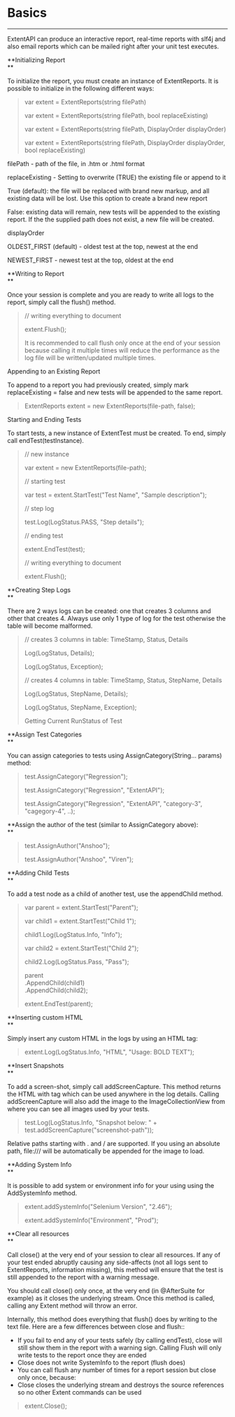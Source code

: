 # Basics

---

ExtentAPI can produce an interactive report, real-time reports with slf4j and also email reports which can be mailed right after your unit test executes.

**Initializing Report  
**

To initialize the report, you must create an instance of ExtentReports. It is possible to initialize in the following different ways:

> var extent = ExtentReports\(string filePath\)
>
> var extent = ExtentReports\(string filePath, bool replaceExisting\)
>
> var extent = ExtentReports\(string filePath, DisplayOrder displayOrder\)
>
> var extent = ExtentReports\(string filePath, DisplayOrder displayOrder, bool replaceExisting\)

filePath - path of the file, in .htm or .html format

replaceExisting - Setting to overwrite \(TRUE\) the existing file or append to it

True \(default\): the file will be replaced with brand new markup, and all existing data will be lost. Use this option to create a brand new report

False: existing data will remain, new tests will be appended to the existing report. If the the supplied path does not exist, a new file will be created.

displayOrder

OLDEST\_FIRST \(default\) - oldest test at the top, newest at the end

NEWEST\_FIRST - newest test at the top, oldest at the end

**Writing to Report  
**

Once your session is complete and you are ready to write all logs to the report, simply call the flush\(\) method.

> // writing everything to document
>
> extent.Flush\(\);
>
> It is recommended to call flush only once at the end of your session because calling it multiple times will reduce the performance as the log file will be written/updated multiple times.

Appending to an Existing Report

To append to a report you had previously created, simply mark replaceExisting = false and new tests will be appended to the same report.

> ExtentReports extent = new ExtentReports\(file-path, false\);

Starting and Ending Tests

To start tests, a new instance of ExtentTest must be created. To end, simply call endTest\(testInstance\).

> // new instance
>
> var extent = new ExtentReports\(file-path\);
>
> // starting test
>
> var test = extent.StartTest\("Test Name", "Sample description"\);
>
> // step log
>
> test.Log\(LogStatus.PASS, "Step details"\);
>
> // ending test
>
> extent.EndTest\(test\);
>
> // writing everything to document
>
> extent.Flush\(\);

**Creating Step Logs  
**

There are 2 ways logs can be created: one that creates 3 columns and other that creates 4. Always use only 1 type of log for the test otherwise the table will become malformed.

> // creates 3 columns in table: TimeStamp, Status, Details
>
> Log\(LogStatus, Details\);
>
> Log\(LogStatus, Exception\);
>
> // creates 4 columns in table: TimeStamp, Status, StepName, Details
>
> Log\(LogStatus, StepName, Details\);
>
> Log\(LogStatus, StepName, Exception\);
>
> Getting Current RunStatus of Test

**Assign Test Categories  
**

You can assign categories to tests using AssignCategory\(String... params\) method:

> test.AssignCategory\("Regression"\);
>
> test.AssignCategory\("Regression", "ExtentAPI"\);
>
> test.AssignCategory\("Regression", "ExtentAPI", "category-3", "cagegory-4", ..\);

**Assign the author of the test \(similar to AssignCategory above\):  
**

> test.AssignAuthor\("Anshoo"\);
>
> test.AssignAuthor\("Anshoo", "Viren"\);

**Adding Child Tests  
**

To add a test node as a child of another test, use the appendChild method.

> var parent = extent.StartTest\("Parent"\);
>
> var child1 = extent.StartTest\("Child 1"\);
>
> child1.Log\(LogStatus.Info, "Info"\);
>
> var child2 = extent.StartTest\("Child 2"\);
>
> child2.Log\(LogStatus.Pass, "Pass"\);
>
> parent  
> .AppendChild\(child1\)  
> .AppendChild\(child2\);
>
> extent.EndTest\(parent\);

**Inserting custom HTML  
**

Simply insert any custom HTML in the logs by using an HTML tag:

> extent.Log\(LogStatus.Info, "HTML", "Usage: BOLD TEXT"\);

**Insert Snapshots  
**

To add a screen-shot, simply call addScreenCapture. This method returns the HTML with  tag which can be used anywhere in the log details. Calling addScreenCapture will also add the image to the ImageCollectionView from where you can see all images used by your tests.

> test.Log\(LogStatus.Info, "Snapshot below: " + test.addScreenCapture\("screenshot-path"\)\);

Relative paths starting with . and / are supported. If you using an absolute path, file:/// will be automatically be appended for the image to load.

**Adding System Info  
**

It is possible to add system or environment info for your using using the AddSystemInfo method.

> extent.addSystemInfo\("Selenium Version", "2.46"\);
>
> extent.addSystemInfo\("Environment", "Prod"\);

**Clear all resources  
**

Call close\(\) at the very end of your session to clear all resources. If any of your test ended abruptly causing any side-affects \(not all logs sent to ExtentReports, information missing\), this method will ensure that the test is still appended to the report with a warning message.

You should call close\(\) only once, at the very end \(in @AfterSuite for example\) as it closes the underlying stream. Once this method is called, calling any Extent method will throw an error.

Internally, this method does everything that flush\(\) does by writing to the text file. Here are a few differences between close and flush::

* If you fail to end any of your tests safely \(by calling endTest\), close will still show them in the report with a warning sign. Calling Flush will only write tests to the report once they are ended
* Close does not write SystemInfo to the report \(flush does\)
* You can call flush any number of times for a report session but close only once, because:
* Close closes the underlying stream and destroys the source references so no other Extent commands can be used

> extent.Close\(\);



